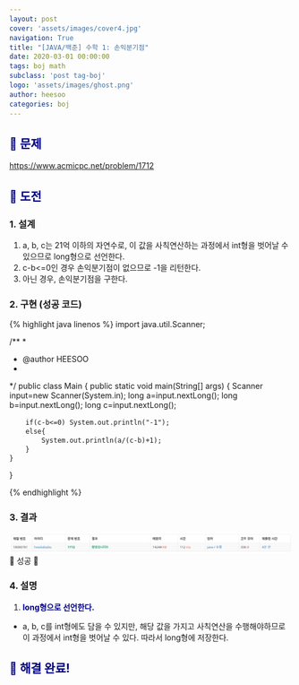 ```yaml
---
layout: post
cover: 'assets/images/cover4.jpg'
navigation: True
title: "[JAVA/백준] 수학 1: 손익분기점"
date: 2020-03-01 00:00:00
tags: boj math
subclass: 'post tag-boj'
logo: 'assets/images/ghost.png'
author: heesoo
categories: boj
---
```

## <span style="color:navy">👀 문제</span>
<https://www.acmicpc.net/problem/1712>

## <span style="color:navy">👊 도전</span>

### 1. 설계
1. a, b, c는 21억 이하의 자연수로, 이 값을 사칙연산하는 과정에서 int형을 벗어날 수 있으므로 long형으로 선언한다.
2. c-b<=0인 경우 손익분기점이 없으므로 -1을 리턴한다.
3. 아닌 경우, 손익분기점을 구한다.

### 2. 구현 (성공 코드)
{% highlight java linenos %}
import java.util.Scanner;

/**
 * 
 * @author HEESOO
 *
 */
public class Main {
	public static void main(String[] args) {
		Scanner input=new Scanner(System.in);
		long a=input.nextLong();
		long b=input.nextLong();
		long c=input.nextLong();
		
		if(c-b<=0) System.out.println("-1");
		else{
			System.out.println(a/(c-b)+1);
		}
	}
}

 {% endhighlight %}

### 3. 결과
![실행결과](./assets/images/200301_4.PNG)
🤟 성공 🤟

### 4. 설명
1. **<span style="color:navy">long형으로 선언한다.</span>**
- a, b, c를 int형에도 담을 수 있지만, 해당 값을 가지고 사칙연산을 수행해야하므로 이 과정에서 int형을 벗어날 수 있다. 따라서 long형에 저장한다.

## <span style="color:navy">👏 해결 완료!</span>